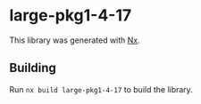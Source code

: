 # large-pkg1-4-17

This library was generated with [Nx](https://nx.dev).

## Building

Run `nx build large-pkg1-4-17` to build the library.
